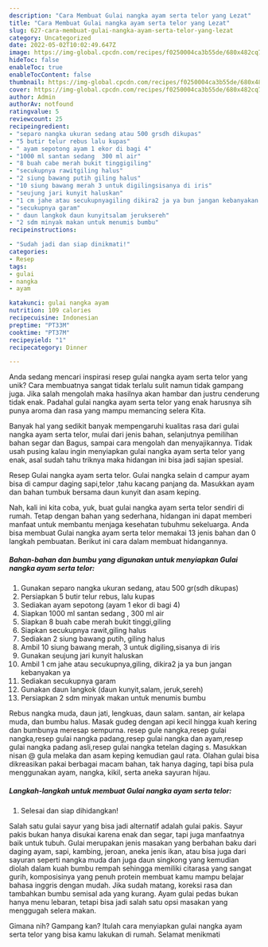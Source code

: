 ```yaml
---
description: "Cara Membuat Gulai nangka ayam serta telor yang Lezat"
title: "Cara Membuat Gulai nangka ayam serta telor yang Lezat"
slug: 627-cara-membuat-gulai-nangka-ayam-serta-telor-yang-lezat
category: Uncategorized
date: 2022-05-02T10:02:49.647Z
image: https://img-global.cpcdn.com/recipes/f0250004ca3b55de/680x482cq70/gulai-nangka-ayam-serta-telor-foto-resep-utama.jpg
hideToc: false
enableToc: true
enableTocContent: false
thumbnail: https://img-global.cpcdn.com/recipes/f0250004ca3b55de/680x482cq70/gulai-nangka-ayam-serta-telor-foto-resep-utama.jpg
cover: https://img-global.cpcdn.com/recipes/f0250004ca3b55de/680x482cq70/gulai-nangka-ayam-serta-telor-foto-resep-utama.jpg
author: Admin
authorAv: notfound
ratingvalue: 5
reviewcount: 25
recipeingredient:
- "separo nangka ukuran sedang atau 500 grsdh dikupas"
- "5 butir telur rebus lalu kupas"
- " ayam sepotong ayam 1 ekor di bagi 4"
- "1000 ml santan sedang  300 ml air"
- "8 buah cabe merah bukit tinggigiling"
- "secukupnya rawitgiling halus"
- "2 siung bawang putih giling halus"
- "10 siung bawang merah 3 untuk digilingsisanya di iris"
- "seujung jari kunyit haluskan"
- "1 cm jahe atau secukupnyagiling dikira2 ja ya bun jangan kebanyakan ya"
- "secukupnya garam"
- " daun langkok daun kunyitsalam jeruksereh"
- "2 sdm minyak makan untuk menumis bumbu"
recipeinstructions:

- "Sudah jadi dan siap dinikmati!"
categories:
- Resep
tags:
- gulai
- nangka
- ayam

katakunci: gulai nangka ayam 
nutrition: 109 calories
recipecuisine: Indonesian
preptime: "PT33M"
cooktime: "PT37M"
recipeyield: "1"
recipecategory: Dinner

---
```





Anda sedang mencari inspirasi resep gulai nangka ayam serta telor yang unik? Cara membuatnya sangat tidak terlalu sulit namun tidak gampang juga. Jika salah mengolah maka hasilnya akan hambar dan justru cenderung tidak enak. Padahal gulai nangka ayam serta telor yang enak harusnya sih punya aroma dan rasa yang mampu memancing selera Kita.





Banyak hal yang sedikit banyak mempengaruhi kualitas rasa dari gulai nangka ayam serta telor, mulai dari jenis bahan, selanjutnya pemilihan bahan segar dan Bagus, sampai cara mengolah dan menyajikannya. Tidak usah pusing kalau ingin menyiapkan gulai nangka ayam serta telor yang enak,      asal sudah tahu triknya maka hidangan ini bisa jadi sajian spesial.














Resep Gulai nangka ayam serta telor. Gulai nangka selain d campur ayam bisa di campur daging sapi,telor ,tahu kacang panjang da. Masukkan ayam dan bahan tumbuk bersama daun kunyit dan asam keping.






Nah, kali ini kita coba, yuk, buat gulai nangka ayam serta telor sendiri di rumah. Tetap dengan bahan yang sederhana, hidangan ini dapat memberi manfaat untuk membantu menjaga kesehatan tubuhmu sekeluarga. Anda bisa membuat Gulai nangka ayam serta telor memakai 13 jenis bahan dan 0 langkah pembuatan. Berikut ini cara dalam membuat hidangannya.

<!--inarticleads1-->

##### Bahan-bahan dan bumbu yang digunakan untuk menyiapkan Gulai nangka ayam serta telor:

1. Gunakan separo nangka ukuran sedang, atau 500 gr(sdh dikupas)
1. Persiapkan 5 butir telur rebus, lalu kupas
1. Sediakan  ayam sepotong (ayam 1 ekor di bagi 4)
1. Siapkan 1000 ml santan sedang , 300 ml air
1. Siapkan 8 buah cabe merah bukit tinggi,giling
1. Siapkan secukupnya rawit,giling halus
1. Sediakan 2 siung bawang putih, giling halus
1. Ambil 10 siung bawang merah, 3 untuk digiling,sisanya di iris
1. Gunakan seujung jari kunyit haluskan
1. Ambil 1 cm jahe atau secukupnya,giling, dikira2 ja ya bun jangan kebanyakan ya
1. Sediakan secukupnya garam
1. Gunakan  daun langkok (daun kunyit,salam, jeruk,sereh)
1. Persiapkan 2 sdm minyak makan untuk menumis bumbu


Rebus nangka muda, daun jati, lengkuas, daun salam. santan, air kelapa muda, dan bumbu halus. Masak gudeg dengan api kecil hingga kuah kering dan bumbunya meresap sempurna. resep gule nangka,resep gulai nangka,resep gulai nangka padang,resep gulai nangka dan ayam,resep gulai nangka padang asli,resep gulai nangka tetelan daging s. Masukkan nisan @ gula melaka dan asam keping kemudian gaul rata. Olahan gulai bisa dikreasikan pakai berbagai macam bahan, tak hanya daging, tapi bisa pula menggunakan ayam, nangka, kikil, serta aneka sayuran hijau. 

<!--inarticleads2-->

##### Langkah-langkah untuk membuat Gulai nangka ayam serta telor:


1. Selesai dan siap dihidangkan!

Salah satu gulai sayur yang bisa jadi alternatif adalah gulai pakis. Sayur pakis bukan hanya disukai karena enak dan segar, tapi juga manfaatnya baik untuk tubuh. Gulai merupakan jenis masakan yang berbahan baku dari daging ayam, sapi, kambing, jeroan, aneka jenis ikan, atau bisa juga dari sayuran seperti nangka muda dan juga daun singkong yang kemudian diolah dalam kuah bumbu rempah sehingga memiliki citarasa yang sangat gurih, komposisinya yang penuh protein membuat kamu mampu belajar bahasa inggris dengan mudah. Jika sudah matang, koreksi rasa dan tambahkan bumbu semisal ada yang kurang. Ayam gulai pedas bukan hanya menu lebaran, tetapi bisa jadi salah satu opsi masakan yang menggugah selera makan. 

Gimana nih? Gampang kan? Itulah cara menyiapkan gulai nangka ayam serta telor yang bisa kamu lakukan di rumah. Selamat menikmati
